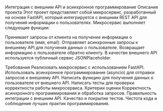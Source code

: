 Интеграция с внешним API и асинхронное программирование
Описание проекта
Этот проект представляет собой микросервис, разработанный на основе FastAPI, который интегрируется с внешним REST API для получения информации о пользователях. Микросервис выполняет следующие функции:

Принимает запросы от клиента на получение информации о пользователе (имя, email).
Отправляет асинхронные запросы к внешнему API для получения данных о пользователе.
Возвращает информацию о пользователе обратно клиенту.
В качестве внешнего API используется публичный сервис JSONPlaceholder.

Требования
Реализовать микросервис с использованием FastAPI.
Использовать асинхронное программирование (asyncio) для отправки запросов к внешнему API.
Написать функцию для получения данных о пользователе от внешнего API.
Написать тесты для проверки корректности работы микросервиса.
Критерии оценки
Корректность асинхронного программирования и обработка запросов.
Правильность интеграции с внешним API.
Качество и покрытие тестов.
Чистота кода и соблюдение лучших практик программирования.
